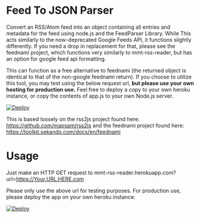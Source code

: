 # Feed To JSON Parser

Convert an RSS/Atom feed into an object containing all entries and metadata for the feed using node.js and the FeedParser Library. While This acts similarly to the now-deprecated Google Feeds API, it functions slightly differently. If you need a drop in replacement for that, please see the feednami project, which functions very similarly to mmt-rss-reader, but has an option for google feed api formatting.

This can function as a free alternative to feednami (the returned object is identical to that of the non-google feednami return). If you choose to utilize this tool, you may test using the below request url, **but please use your own hosting for production use.** Feel free to deploy a copy to your own heroku instance, or copy the contents of app.js to your own Node.js server.

[![Deploy](https://www.herokucdn.com/deploy/button.svg)](https://heroku.com/deploy)

This is based loosely on the rss2js project found here: https://github.com/mapsam/rss2js and the feednami project found here: https://toolkit.sekando.com/docs/en/feednami



# Usage

Just make an HTTP GET request to mmt-rss-reader.herokuapp.com?url=https://Your.URL.HERE.com

Please only use the above url for testing purposes. For production use, please deploy the app on your own heroku instance:

[![Deploy](https://www.herokucdn.com/deploy/button.svg)](https://heroku.com/deploy)
